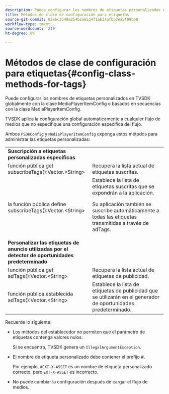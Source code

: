 ```yaml
---
description: Puede configurar los nombres de etiquetas personalizados en TVSDK globalmente con la clase MediaPlayerItemConfig o basados en secuencias con la clase MediaPlayerItemConfig.
title: Métodos de clase de configuración para etiquetas
source-git-commit: 02ebc3548a254b2a6554f1ab34afbb3ea5f09bb8
workflow-type: tm+mt
source-wordcount: '219'
ht-degree: 0%

---
```


# Métodos de clase de configuración para etiquetas{#config-class-methods-for-tags}

Puede configurar los nombres de etiquetas personalizados en TVSDK globalmente con la clase MediaPlayerItemConfig o basados en secuencias con la clase MediaPlayerItemConfig.

TVSDK aplica la configuración global automáticamente a cualquier flujo de medios que no especifique una configuración específica del flujo.

Ambos `PSDKConfig` y `MediaPlayerItemConfig` exponga estos métodos para administrar las etiquetas personalizadas:

<table id="table_B37A6C75270D47BC99258F2884AD6905"> 
 <tbody> 
  <tr> 
   <td colname="1"><b>Suscripción a etiquetas personalizadas específicas</b> </td> 
   <td colname="3"> </td>
  </tr> 
  <tr> 
   <td colname="col1"><span class="codeph"> función pública get subscribeTags():Vector.&lt;String&gt;</span> </td> 
   <td colname="col2"> Recupera la lista actual de etiquetas suscritas. </td> 
  </tr> 
  <tr> 
   <td colname="col1"><span class="codeph"> la función pública define subscribeTags():Vector.&lt;String&gt;</span> </td> 
   <td colname="col2">Establece la lista de etiquetas suscritas que se expondrán a la aplicación. <p>Su aplicación también se suscribe automáticamente a todas las etiquetas transmitidas a través de <span class="codeph"> adTags</span>. </p> </td> 
  </tr> 
  <tr> 
   <td colname="1"><b>Personalizar las etiquetas de anuncio utilizadas por el detector de oportunidades predeterminado </b> </td> 
   <td colname="3"> </td>
  </tr> 
  <tr> 
   <td colname="col1"><span class="codeph"> función pública get adTags():Vector.&lt;String&gt;</span> </td> 
   <td colname="col2"> Recupera la lista actual de etiquetas de publicidad. </td> 
  </tr> 
  <tr> 
   <td colname="col1"><span class="codeph"> función pública establecida adTags():Vector.&lt;String&gt;</span> </td> 
   <td colname="col2"> Establece la lista de etiquetas de publicidad que se utilizarán en el generador de oportunidades predeterminado. </td> 
  </tr> 
 </tbody> 
</table>

Recuerde lo siguiente:

* Los métodos del establecedor no permiten que el parámetro de etiquetas contenga valores nulos.

  Si se encuentra, TVSDK genera un `IllegalArgumentException`.
* El nombre de etiqueta personalizado debe contener el prefijo #.

  Por ejemplo, `#EXT-X-ASSET` es un nombre de etiqueta personalizado correcto, pero `EXT-X-ASSET` es incorrecto.
* No puede cambiar la configuración después de cargar el flujo de medios.
